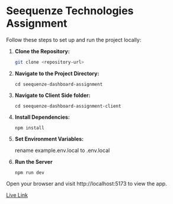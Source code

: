 # Seequenze Technologies Assignment

Follow these steps to set up and run the project locally:

1. **Clone the Repository:**

   ```bash
   git clone <repository-url>
   ```

2. **Navigate to the Project Directory:**

   ```
   cd seequenze-dashboard-assignment
   ```

3. **Navigate to Client Side folder:**

   ```
   cd seequenze-dashboard-assignment-client
   ```

4. **Install Dependencies:**

   ```
   npm install
   ```

5. **Set Environment Variables:**

   rename example.env.local to .env.local

6. **Run the Server**

   ```
   npm run dev
   ```

Open your browser and visit http://localhost:5173 to view the app.


[Live Link](https://react-express-mysql.netlify.app)

